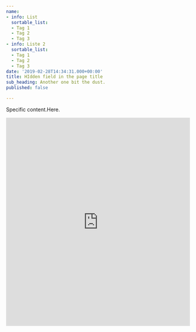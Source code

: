 ```yaml
---
name:
- info: List
  sortable_list:
  - Tag 1
  - Tag 2
  - Tag 3
- info: Liste 2
  sortable_list:
  - Tag 1
  - Tag 2
  - Tag 3
date: '2019-02-28T14:34:31.000+00:00'
title: HIdden field in the page title
sub_heading: Another one bit the dust.
published: false

---
```

Specific content.Here.

<iframe src="https://docs.google.com/presentation/d/e/2PACX-1vTLGSWwRh5PgcS5KcuffvjW4-CGrdzkhQD3mw1MsEX3Jbi1AfaDfvDKlFF7yLkN5wV917_ej2fpnAu3/embed?start=false&loop=false&delayms=60000" frameborder="0" width="100%" height="569" allowfullscreen="true" mozallowfullscreen="true" webkitallowfullscreen="true"></iframe>